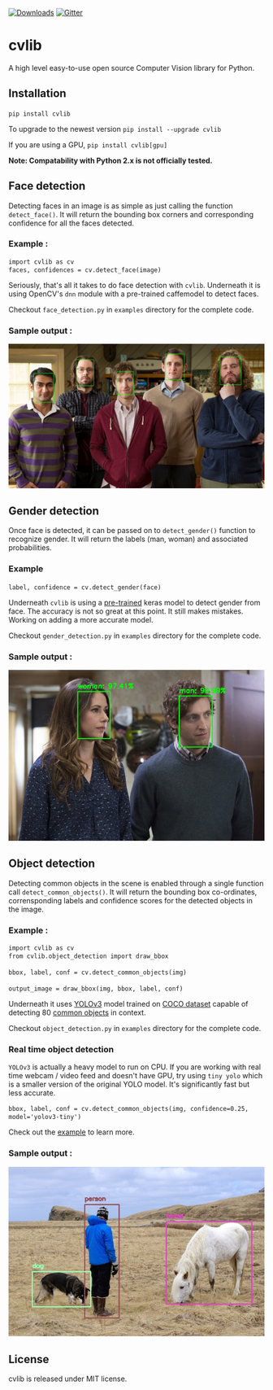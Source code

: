 [![Downloads](http://pepy.tech/badge/cvlib)](http://pepy.tech/project/cvlib)  [![Gitter](https://badges.gitter.im/arunponnusamy/cvlib.svg)](https://gitter.im/arunponnusamy/cvlib?utm_source=badge&utm_medium=badge&utm_campaign=pr-badge)

# cvlib
A high level easy-to-use open source Computer Vision library for Python.

## Installation

`pip install cvlib`

To upgrade to the newest version
`pip install --upgrade cvlib`

If you are using a GPU, `pip install cvlib[gpu]`

**Note: Compatability with Python 2.x is not officially tested.**

## Face detection
Detecting faces in an image is as simple as just calling the function `detect_face()`. It will return the bounding box corners and corresponding confidence for all the faces detected.
### Example :

```
import cvlib as cv
faces, confidences = cv.detect_face(image)
```
Seriously, that's all it takes to do face detection with `cvlib`. Underneath it is using OpenCV's `dnn` module with a pre-trained caffemodel to detect faces.

Checkout `face_detection.py` in `examples` directory for the complete code.

### Sample output :

![](examples/images/face_detection_output.jpg)

## Gender detection
Once face is detected, it can be passed on to `detect_gender()` function to recognize gender. It will return the labels (man, woman) and associated probabilities.

### Example

`label, confidence = cv.detect_gender(face) `

Underneath `cvlib` is using a [pre-trained](https://github.com/arunponnusamy/gender-detection-keras) keras model to detect gender from face. The accuracy is not so great at this point. It still makes mistakes. Working on adding a more accurate model.

Checkout `gender_detection.py` in `examples` directory for the complete code.

### Sample output :

![](examples/images/gender_detection_output.jpg)

## Object detection
Detecting common objects in the scene is enabled through a single function call `detect_common_objects()`. It will return the bounding box co-ordinates, corrensponding labels and confidence scores for the detected objects in the image.

### Example :

```
import cvlib as cv
from cvlib.object_detection import draw_bbox

bbox, label, conf = cv.detect_common_objects(img)

output_image = draw_bbox(img, bbox, label, conf)
```
Underneath it uses [YOLOv3](https://pjreddie.com/darknet/yolo/) model trained on [COCO dataset](http://cocodataset.org/) capable of detecting 80 [common objects](https://github.com/arunponnusamy/object-detection-opencv/blob/master/yolov3.txt) in context.

Checkout `object_detection.py` in `examples` directory for the complete code.

### Real time object detection
`YOLOv3` is actually a heavy model to run on CPU. If you are working with real time webcam / video feed and doesn't have GPU, try using `tiny yolo` which is a smaller version of the original YOLO model. It's significantly fast but less accurate.

```
bbox, label, conf = cv.detect_common_objects(img, confidence=0.25, model='yolov3-tiny')
```
Check out the [example](examples/object_detection_webcam_yolov3_tiny.py) to learn more.

### Sample output :

![](examples/images/object_detection_output.jpg)

## License
cvlib is released under MIT license.
